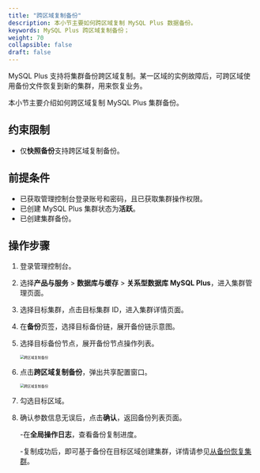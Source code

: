 ```yaml
---
title: "跨区域复制备份"
description: 本小节主要如何跨区域复制 MySQL Plus 数据备份。 
keywords: MySQL Plus 跨区域复制备份；
weight: 70
collapsible: false
draft: false
---
```




MySQL Plus 支持将集群备份跨区域复制。某一区域的实例故障后，可跨区域使用备份文件恢复到新的集群，用来恢复业务。

本小节主要介绍如何跨区域复制 MySQL Plus 集群备份。

## 约束限制

- 仅**快照备份**支持跨区域复制备份。

## 前提条件

- 已获取管理控制台登录账号和密码，且已获取集群操作权限。
- 已创建 MySQL Plus 集群状态为**活跃**。
- 已创建集群备份。

## 操作步骤

1. 登录管理控制台。
2. 选择**产品与服务** > **数据库与缓存** > **关系型数据库 MySQL Plus**，进入集群管理页面。
3. 选择目标集群，点击目标集群 ID，进入集群详情页面。
4. 在**备份**页签，选择目标备份链，展开备份链示意图。
5. 选择目标备份节点，展开备份节点操作列表。
   
   <img src="../../../_images/replication_backup_1.png" alt="跨区域复制备份" style="zoom:50%;" />

6. 点击**跨区域复制备份**，弹出共享配置窗口。

   <img src="../../../_images/replication_backup_2.png" alt="跨区域复制备份" style="zoom:50%;" />

7. 勾选目标区域。
8. 确认参数信息无误后，点击**确认**，返回备份列表页面。

   -在**全局操作日志**，查看备份复制进度。

   -复制成功后，即可基于备份在目标区域创建集群，详情请参见[从备份恢复集群](../restore_from_backup)。
